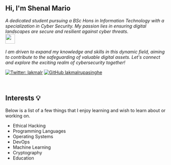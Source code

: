 
<h2> Hi, I'm Shenal Mario</h2>
<p><em>A dedicated student pursuing a BSc Hons in Information Technology with a specialization in Cyber Security. My passion lies in ensuring digital landscapes are secure and resilient against cyber threats. <br><img src="https://media.giphy.com/media/WUlplcMpOCEmTGBtBW/giphy.gif" width="30"><br><br>
 I am driven to expand my knowledge and skills in this dynamic field, aiming to contribute to the safeguarding of valuable digital assets. Let's connect and explore the exciting realm of cybersecurity together!
</em></p>

[![Twitter: lakmalr](https://img.shields.io/twitter/follow/shenal?style=flat-square)](https://twitter.com/Shenal_Mario01)
[![GitHub lakmalrupasinghe](https://img.shields.io/github/followers/shenal01?label=follow%20github&style=flat-square)](https://github.com/Shenal01)

<br>

## Interests 💡

Below is a list of a few things that I enjoy learning and wish to learn about or working on. 
* Ethical Hacking
* Programming Languages
* Operating Systems
* DevOps
* Machine Learning
* Cryptography
* Education


